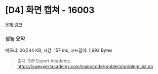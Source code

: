 # [D4] 화면 캡쳐 - 16003 

[문제 링크](https://swexpertacademy.com/main/code/problem/problemDetail.do?contestProbId=AYYAGjgqPgcDFARc) 

### 성능 요약

메모리: 26,544 KB, 시간: 157 ms, 코드길이: 1,692 Bytes



> 출처: SW Expert Academy, https://swexpertacademy.com/main/code/problem/problemList.do
